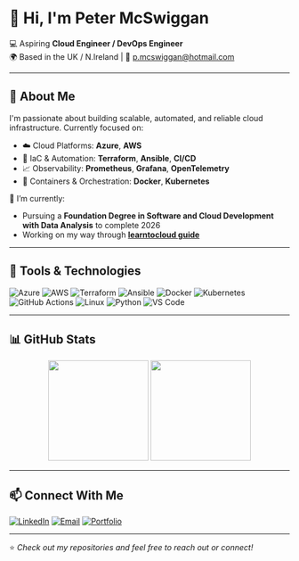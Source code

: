 # 👋 Hi, I'm Peter McSwiggan  

💻 Aspiring **Cloud Engineer / DevOps Engineer**  
🌍 Based in the UK / N.Ireland | 📧 p.mcswiggan@hotmail.com 

---

## 🚀 About Me

I'm passionate about building scalable, automated, and reliable cloud infrastructure. Currently focused on:
- ☁️ Cloud Platforms: **Azure**, **AWS**
- 🔧 IaC & Automation: **Terraform**, **Ansible**, **CI/CD**
- 📈 Observability: **Prometheus**, **Grafana**, **OpenTelemetry**
- 🐳 Containers & Orchestration: **Docker**, **Kubernetes**

🔭 I’m currently:
- Pursuing a **Foundation Degree in Software and Cloud Development with Data Analysis** to complete 2026
- Working on my way through **[learntocloud guide](https://learntocloud.guide/)**

---

## 🧰 Tools & Technologies

![Azure](https://img.shields.io/badge/Azure-0078D4?logo=microsoftazure&logoColor=white)
![AWS](https://img.shields.io/badge/AWS-232F3E?logo=amazonaws&logoColor=white)
![Terraform](https://img.shields.io/badge/Terraform-623CE4?logo=terraform&logoColor=white)
![Ansible](https://img.shields.io/badge/Ansible-EE0000?logo=ansible&logoColor=white)
![Docker](https://img.shields.io/badge/Docker-2496ED?logo=docker&logoColor=white)
![Kubernetes](https://img.shields.io/badge/Kubernetes-326CE5?logo=kubernetes&logoColor=white)
![GitHub Actions](https://img.shields.io/badge/GitHub_Actions-2088FF?logo=githubactions&logoColor=white)
![Linux](https://img.shields.io/badge/Linux-FCC624?logo=linux&logoColor=black)
![Python](https://img.shields.io/badge/Python-3776AB?logo=python&logoColor=white)
![VS Code](https://img.shields.io/badge/VS_Code-007ACC?logo=visualstudiocode&logoColor=white)

---

## 📊 GitHub Stats

<p align="center">
  <img src="https://github-readme-stats.vercel.app/api?username=swig32&show_icons=true&theme=tokyonight" height="180"/>
  <img src="https://github-readme-stats.vercel.app/api/top-langs/?username=swig32&layout=compact&theme=tokyonight" height="180"/>
</p>

---

## 📫 Connect With Me

[![LinkedIn](https://img.shields.io/badge/LinkedIn-0077B5?logo=linkedin&logoColor=white)](https://www.linkedin.com/in/peter-mcswiggan-356373ba/)
[![Email](https://img.shields.io/badge/Email-D14836?logo=gmail&logoColor=white)](mailto:p.mcswiggan@hotmail.com)
[![Portfolio](https://img.shields.io/badge/Portfolio-12100E?logo=githubpages&logoColor=white)](https://yourportfolio.com)

---

⭐️ *Check out my repositories and feel free to reach out or connect!*

